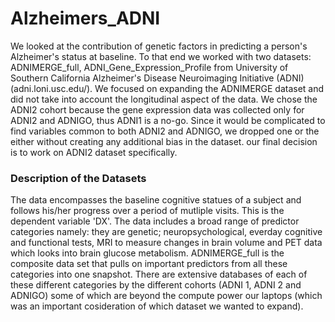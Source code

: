 # Alzheimers_ADNI
We looked at the contribution of genetic factors in predicting a person's Alzheimer's status at baseline. To that end we worked with two datasets: ADNIMERGE_full, ADNI_Gene_Expression_Profile from University of Southern California Alzheimer's Disease Neuroimaging Initiative (ADNI) (adni.loni.usc.edu/). We focused on expanding the ADNIMERGE dataset and did not take into account the longitudinal aspect of the data. We chose the ADNI2 cohort because the gene expression data was collected only for ADNI2 and ADNIGO, thus ADNI1 is a no-go. Since it would be complicated to find variables common to both ADNI2 and ADNIGO, we dropped one or the either without creating any additional bias in the dataset. our final decision is to work on ADNI2 dataset specifically.

### Description of the Datasets
The data encompasses the baseline cognitive statues of a subject and follows his/her progress over a period of mutliple visits. This is the dependent variable 'DX'. The data includes a broad range of predictor categories namely: they are genetic; neuropsychological, everday cognitive and functional tests, MRI to measure changes in brain volume and PET data which looks into brain glucose metabolism. ADNIMERGE_full is the composite data set that pulls on important predictors from all these categories into one snapshot. There are extensive databases of each of these different categories by the different cohorts (ADNI 1, ADNI 2 and ADNIGO) some of which are beyond the compute power our laptops (which was an important cosideration of which dataset we wanted to expand).
